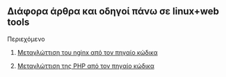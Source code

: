 ## Διάφορα άρθρα και οδηγοί πάνω σε linux+web tools

Περιεχόμενο

1. [Μεταγλώττιση του nginx από τον πηγαίο κώδικα](https://github.com/thiodordelis/tech/blob/master/nginx_compile_from_source.md)

2. [Μεταγλώττιση της PHP από τον πηγαίο κώδικα](https://github.com/thiodordelis/tech/blob/master/php_compile.md)
